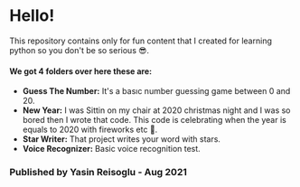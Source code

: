 # Hello!

This repository contains only for fun content that I created for learning python so you don't be so serious 😎.

#### We got 4 folders over here these are:

- **Guess The Number:** It's a basıc number guessing game between 0 and 20.
- **New Year:** I was Sittin on my chair at 2020 christmas night and I was so bored then I wrote that code. This code is celebrating when the year is equals to 2020 with fireworks etc 🎉.
- **Star Writer:** That project writes your word with stars.
- **Voice Recognizer:** Basic voice recognition test.

### Published by Yasin Reisoglu - Aug 2021
